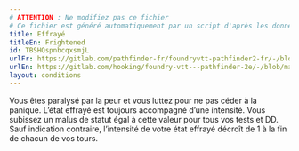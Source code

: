 ```yaml
---
# ATTENTION : Ne modifiez pas ce fichier
# Ce fichier est généré automatiquement par un script d'après les données du module Foundry VTT officiel et de sa traduction
title: Effrayé
titleEn: Frightened
id: TBSHQspnbcqxsmjL
urlFr: https://gitlab.com/pathfinder-fr/foundryvtt-pathfinder2-fr/-/blob/master/data/conditionitems/TBSHQspnbcqxsmjL.htm
urlEn: https://gitlab.com/hooking/foundry-vtt---pathfinder-2e/-/blob/master/packs/data/conditionitems.db/frightened.json
layout: conditions
---
```

Vous êtes paralysé par la peur et vous luttez pour ne pas céder à la panique. L’état effrayé est toujours accompagné d’une intensité. Vous subissez un malus de statut égal à cette valeur pour tous vos tests et DD. Sauf indication contraire, l’intensité de votre état effrayé décroît de 1 à la fin de chacun de vos tours.

